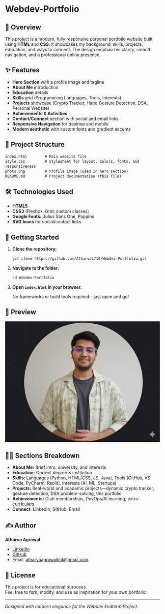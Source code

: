 # Webdev-Portfolio

## 🌟 Overview

This project is a modern, fully responsive personal portfolio website built using **HTML** and **CSS**. It showcases my background, skills, projects, education, and ways to connect. The design emphasizes clarity, smooth navigation, and a professional online presence.

## ✨ Features

- **Hero Section** with a profile image and tagline
- **About Me** introduction
- **Education** details
- **Skills** grid (Programming Languages, Tools, Interests)
- **Projects** showcase (Crypto Tracker, Hand Gesture Detection, DSA, Personal Website)
- **Achievements & Activities**
- **Contact/Connect** section with social and email links
- **Responsive Navigation** for desktop and mobile
- **Modern aesthetic** with custom fonts and gradient accents

## 📁 Project Structure

```
index.html        # Main website file
style.css         # Stylesheet for layout, colors, fonts, and responsiveness
photo.png         # Profile image (used in hero section)
README.md         # Project documentation (this file)
```

## 🛠️ Technologies Used

- **HTML5**
- **CSS3** (Flexbox, Grid, custom classes)
- **Google Fonts:** Julius Sans One, Poppins
- **SVG Icons** for social/contact links

## 🚀 Getting Started

1. **Clone the repository:**
   ```bash
   git clone https://github.com/Atharva2710/Webdev-Portfolio.git
   ```

2. **Navigate to the folder:**
   ```bash
   cd Webdev-Portfolio
   ```

3. **Open `index.html` in your browser.**

   No frameworks or build tools required—just open and go!

## 📸 Preview

![Portfolio Screenshot](photo.png)

## 🧑‍💻 Sections Breakdown

- **About Me:** Brief intro, university, and interests
- **Education:** Current degree & institution
- **Skills:** Languages (Python, HTML/CSS, JS, Java), Tools (GitHub, VS Code, PyCharm, Replit), Interests (AI, ML, Startups)
- **Projects:** Real-world and academic projects—dynamic crypto tracker, gesture detection, DSA problem-solving, this portfolio
- **Achievements:** Club memberships, DevOps/AI learning, extra-curriculars
- **Connect:** LinkedIn, GitHub, Email

## ✍️ Author

**Atharva Agrawal**  
- [LinkedIn](https://www.linkedin.com/in/atharva-agrawal2710/)
- [GitHub](https://github.com/Atharva2710)
- Email: atharvaagrawalind@gmail.com

## 📄 License

This project is for educational purposes.  
Feel free to fork, modify, and use as inspiration for your own portfolio!

---

*Designed with modern elegance for the Webdev Endterm Project.*
